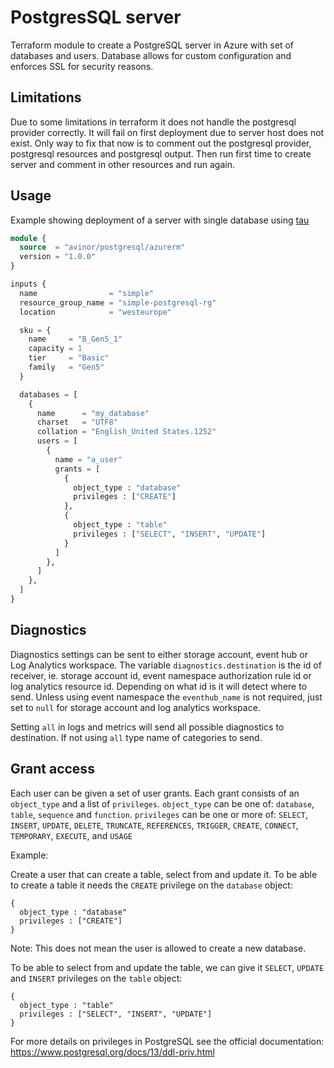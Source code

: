 # PostgresSQL server

Terraform module to create a PostgreSQL server in Azure with set of databases and users. Database allows for custom configuration and enforces SSL for security reasons.

## Limitations

Due to some limitations in terraform it does not handle the postgresql provider correctly. It will fail on first deployment due to server host does not exist. Only way to fix that now is to comment out the postgresql provider, postgresql resources and postgresql output. Then run first time to create server and comment in other resources and run again.

## Usage

Example showing deployment of a server with single database using [tau](https://github.com/avinor/tau)

```terraform
module {
  source  = "avinor/postgresql/azurerm"
  version = "1.0.0"
}

inputs {
  name                = "simple"
  resource_group_name = "simple-postgresql-rg"
  location            = "westeurope"

  sku = {
    name     = "B_Gen5_1"
    capacity = 1
    tier     = "Basic"
    family   = "Gen5"
  }

  databases = [
    {
      name      = "my_database"
      charset   = "UTF8"
      collation = "English_United States.1252"
      users = [
        {
          name = "a_user"
          grants = [
            {
              object_type : "database"
              privileges : ["CREATE"]
            },
            {
              object_type : "table"
              privileges : ["SELECT", "INSERT", "UPDATE"]
            }
          ]
        },
      ]
    },
  ]
}
```

## Diagnostics

Diagnostics settings can be sent to either storage account, event hub or Log Analytics workspace. The variable `diagnostics.destination` is the id of receiver, ie. storage account id, event namespace authorization rule id or log analytics resource id. Depending on what id is it will detect where to send. Unless using event namespace the `eventhub_name` is not required, just set to `null` for storage account and log analytics workspace.

Setting `all` in logs and metrics will send all possible diagnostics to destination. If not using `all` type name of categories to send.

## Grant access

Each user can be given a set of user grants. Each grant consists of an `object_type` and a list of `privileges`.
`object_type` can be one of: `database`, `table`, `sequence` and `function`.
`privileges` can be one or more of: `SELECT`, `INSERT`, `UPDATE`, `DELETE`, `TRUNCATE`, `REFERENCES`, `TRIGGER`, `CREATE`, `CONNECT`, `TEMPORARY`, `EXECUTE`, and `USAGE`

Example:

Create a user that can create a table, select from and update it.
To be able to create a table it needs the `CREATE` privilege on the `database` object:
```
{
  object_type : "database"
  privileges : ["CREATE"]
}
```
Note: This does not mean the user is allowed to create a new database.

To be able to select from and update the table, we can give it `SELECT`, `UPDATE` and `INSERT` privileges on the `table` object:
```
{
  object_type : "table"
  privileges : ["SELECT", "INSERT", "UPDATE"]
}
```

For more details on privileges in PostgreSQL see the official documentation: <https://www.postgresql.org/docs/13/ddl-priv.html>
